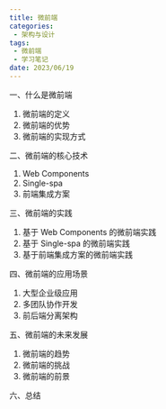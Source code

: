 ```yaml
---
title: 微前端
categories:
 - 架构与设计
tags:
 - 微前端
 - 学习笔记
date: 2023/06/19
---
```


一、什么是微前端
1. 微前端的定义
2. 微前端的优势
3. 微前端的实现方式

二、微前端的核心技术
1. Web Components
2. Single-spa
3. 前端集成方案

三、微前端的实践
1. 基于 Web Components 的微前端实践
2. 基于 Single-spa 的微前端实践
3. 基于前端集成方案的微前端实践

四、微前端的应用场景
1. 大型企业级应用
2. 多团队协作开发
3. 前后端分离架构

五、微前端的未来发展
1. 微前端的趋势
2. 微前端的挑战
3. 微前端的前景

六、总结